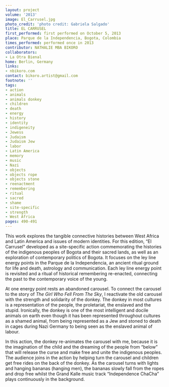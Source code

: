 ```yaml
---
layout: project
volume: '2013'
image: El_Carrusel.jpg
photo_credit: 'photo credit: Gabriela Salgado'
title: EL CARRUSEL
first_performed: first performed on October 5, 2013
place: Parque de la Independencia, Bogota, Colombia
times_performed: performed once in 2013
contributor: NATHALIE MBA BIKORO
collaborators:
- La Otra Bienal
home: Berlin, Germany
links:
- nbikoro.com
contact: bikoro.artist@gmail.com
footnote: ''
tags:
- action
- animals
- animals donkey
- children
- death
- energy
- history
- identity
- indigeneity
- Jewess
- Judaism
- Judaism Jew
- labor
- Latin America
- memory
- music
- Nazi
- objects
- objects rope
- objects stone
- reenactment
- remembering
- ritual
- sacred
- shame
- site-specific
- strength
- West Africa
pages: 490-491
---
```


This work explores the tangible connective histories between West Africa and Latin America and issues of modern identities. For this edition, “El Carrusel” developed as a site-specific action commemorating the histories of the indigenous peoples of Bogota and their sacred lands, as well as an exploration of contemporary politics of Bogota. It focuses on the ley line energy points in the Parque de la Independencia, an ancient ritual ground for life and death, astrology and communication. Each ley line energy point is revisited and a ritual of historical remembering re-enacted, connecting the past to the contemporary voice of the young.

At one energy point rests an abandoned carousel. To connect the carousel to the story of _The Girl Who Fell From The Sky_, I reactivate the old carousel with the strength and solidarity of the donkey. The donkey in most cultures is a representation of the people, the proletariat, the enslaved and the stupid. Ironically, the donkey is one of the most intelligent and docile animals on earth even though it has been represented throughout cultures as a shamed animal, from being represented as a Jew and stoned to death in cages during Nazi Germany to being seen as the enslaved animal of labour.

In this action, the donkey re-animates the carousel with me, because it is the imagination of the child and the dreaming of the people from “below” that will release the curse and make free and unite the indigenous peoples. The audience joins in the action by helping turn the carousel and children get free rides on the back of the donkey. As the carousel turns with lights and hanging bananas (hanging men), the bananas slowly fall from the ropes and drop free whilst the Grand Kalle music track “Independence ChaCha” plays continuously in the background.
